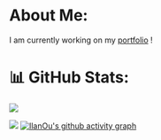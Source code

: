 # About Me:
I am currently working on my [portfolio](https://github.com/IlanOu/portfolio/tree/dev) !


# 📊 GitHub Stats:

[![](https://visitcount.itsvg.in/api?id=ilanou&icon=0&color=6)](https://github.com/IlanOu/)

<!-- [![](https://github-readme-stats.vercel.app/api/top-langs/?username=ilanou&theme=react&hide_border=false&include_all_commits=false&count_private=false&layout=compact)](https://github.com/IlanOu/) -->
[![](https://github-readme-streak-stats.herokuapp.com/?user=IlanOu&theme=react&hide_border=false)](https://github.com/IlanOu/)
[![IlanOu's github activity graph](https://github-readme-activity-graph.vercel.app/graph?username=IlanOu&theme=react)](https://github.com/IlanOu/)
